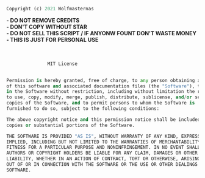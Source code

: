 ```py
Copyright (c) 2021 Wolfmasternas
```
<b>
- DO NOT REMOVE CREDITS<br>
- DON'T COPY WITHOUT STAR<br>
- DO NOT SELL THIS SCRIPT / IF ANYONW FOUNT DON'T WASTE MONEY<br>
- THIS IS JUST FOR PERSONAL USE <br>
<br><br>
</b>



```py
               MIT License
             

Permission is hereby granted, free of charge, to any person obtaining a copy
of this software and associated documentation files (the "Software"), to deal
in the Software without restriction, including without limitation the rights
to use, copy, modify, merge, publish, distribute, sublicense, and/or sell
copies of the Software, and to permit persons to whom the Software is
furnished to do so, subject to the following conditions:

The above copyright notice and this permission notice shall be included in all
copies or substantial portions of the Software.

THE SOFTWARE IS PROVIDED "AS IS", WITHOUT WARRANTY OF ANY KIND, EXPRESS OR
IMPLIED, INCLUDING BUT NOT LIMITED TO THE WARRANTIES OF MERCHANTABILITY,
FITNESS FOR A PARTICULAR PURPOSE AND NONINFRINGEMENT. IN NO EVENT SHALL THE
AUTHORS OR COPYRIGHT HOLDERS BE LIABLE FOR ANY CLAIM, DAMAGES OR OTHER
LIABILITY, WHETHER IN AN ACTION OF CONTRACT, TORT OR OTHERWISE, ARISING FROM,
OUT OF OR IN CONNECTION WITH THE SOFTWARE OR THE USE OR OTHER DEALINGS IN THE
SOFTWARE.
```

